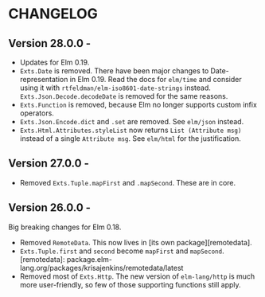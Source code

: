 # CHANGELOG

## Version 28.0.0 -
* Updates for Elm 0.19.
* `Exts.Date` is removed. There have been major changes to
  Date-representation in Elm 0.19. Read the docs for `elm/time` and
  consider using it with `rtfeldman/elm-iso8601-date-strings`
  instead. `Exts.Json.Decode.decodeDate` is removed for the same
  reasons.
* `Exts.Function` is removed, because Elm no longer supports custom
  infix operators.
* `Exts.Json.Encode.dict` and `.set` are removed. See `elm/json`
  instead.
* `Exts.Html.Attributes.styleList` now returns `List (Attribute msg)`
  instead of a single `Attribute msg`. See `elm/html` for the
  justification.
## Version 27.0.0 -
* Removed `Exts.Tuple.mapFirst` and `.mapSecond`. These are in core.

## Version 26.0.0 -

Big breaking changes for Elm 0.18.

* Removed `RemoteData`. This now lives in [its own package][remotedata].
* `Exts.Tuple.first` and `second` become `mapFirst` and `mapSecond`.
[remotedata]: package.elm-lang.org/packages/krisajenkins/remotedata/latest
* Removed most of `Exts.Http`. The new version of `elm-lang/http` is
  much more user-friendly, so few of those supporting functions still
  apply.
